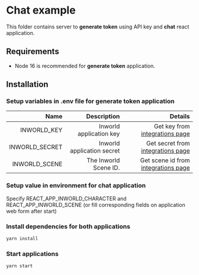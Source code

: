 # Chat example

This folder contains server to **generate token** using API key and **chat** react application.

## Requirements

- Node 16 is recommended for **generate token** application.

## Installation

### Setup variables in .env file for generate token application

|           Name |                Description |                                                          Details |
| -------------: | -------------------------: | ---------------------------------------------------------------: |
|    INWORLD_KEY |    Inworld application key |      Get key from [integrations page](https://studio.inworld.ai) |
| INWORLD_SECRET | Inworld application secret |   Get secret from [integrations page](https://studio.inworld.ai) |
|  INWORLD_SCENE |      The Inworld Scene ID. | Get scene id from [integrations page](https://studio.inworld.ai) |

### Setup value in environment for chat application

Specify REACT_APP_INWORLD_CHARACTER and REACT_APP_INWORLD_SCENE (or fill corresponding fields on application web form after start)

### Install dependencies for both applications

```sh
yarn install
```

### Start applications

```sh
yarn start
```
